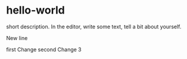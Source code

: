 # hello-world
 short description.
 In the editor, write some text, tell a bit about yourself.
 
 New line
 
 first Change
  second Change
  3